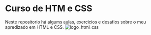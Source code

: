 # Curso de HTM e CSS
Neste repositorio há algums aulas, exercicios e desafios sobre o meu apredizado em HTML e CSS. 
![logo_html_css](https://user-images.githubusercontent.com/73034540/122655067-19fe7100-d126-11eb-9387-f17c975a4b3f.png)

